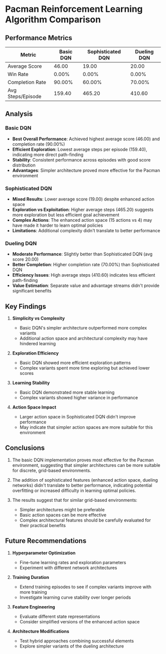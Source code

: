 # Pacman Reinforcement Learning Algorithm Comparison

## Performance Metrics

| Metric            | Basic DQN | Sophisticated DQN | Dueling DQN |
| ----------------- | --------- | ----------------- | ----------- |
| Average Score     | 46.00     | 19.00             | 20.00       |
| Win Rate          | 0.00%     | 0.00%             | 0.00%       |
| Completion Rate   | 90.00%    | 60.00%            | 70.00%      |
| Avg Steps/Episode | 159.40    | 465.20            | 410.60      |

## Analysis

### Basic DQN

- **Best Overall Performance**: Achieved highest average score (46.00) and completion rate (90.00%)
- **Efficient Exploration**: Lowest average steps per episode (159.40), indicating more direct path-finding
- **Stability**: Consistent performance across episodes with good score distribution
- **Advantages**: Simpler architecture proved more effective for the Pacman environment

### Sophisticated DQN

- **Mixed Results**: Lower average score (19.00) despite enhanced action space
- **Exploration vs Exploitation**: Higher average steps (465.20) suggests more exploration but less efficient goal achievement
- **Complex Actions**: The enhanced action space (15 actions vs 4) may have made it harder to learn optimal policies
- **Limitations**: Additional complexity didn't translate to better performance

### Dueling DQN

- **Moderate Performance**: Slightly better than Sophisticated DQN (avg score 20.00)
- **Better Completion**: Higher completion rate (70.00%) than Sophisticated DQN
- **Efficiency Issues**: High average steps (410.60) indicates less efficient path-finding
- **Value Estimation**: Separate value and advantage streams didn't provide significant benefits

## Key Findings

1. **Simplicity vs Complexity**

   - Basic DQN's simpler architecture outperformed more complex variants
   - Additional action space and architectural complexity may have hindered learning

2. **Exploration Efficiency**

   - Basic DQN showed more efficient exploration patterns
   - Complex variants spent more time exploring but achieved lower scores

3. **Learning Stability**

   - Basic DQN demonstrated more stable learning
   - Complex variants showed higher variance in performance

4. **Action Space Impact**
   - Larger action space in Sophisticated DQN didn't improve performance
   - May indicate that simpler action spaces are more suitable for this environment

## Conclusions

1. The basic DQN implementation proves most effective for the Pacman environment, suggesting that simpler architectures can be more suitable for discrete, grid-based environments.

2. The addition of sophisticated features (enhanced action space, dueling networks) didn't translate to better performance, indicating potential overfitting or increased difficulty in learning optimal policies.

3. The results suggest that for similar grid-based environments:
   - Simpler architectures might be preferable
   - Basic action spaces can be more effective
   - Complex architectural features should be carefully evaluated for their practical benefits

## Future Recommendations

1. **Hyperparameter Optimization**

   - Fine-tune learning rates and exploration parameters
   - Experiment with different network architectures

2. **Training Duration**

   - Extend training episodes to see if complex variants improve with more training
   - Investigate learning curve stability over longer periods

3. **Feature Engineering**

   - Evaluate different state representations
   - Consider simplified versions of the enhanced action space

4. **Architecture Modifications**
   - Test hybrid approaches combining successful elements
   - Explore simpler variants of the dueling architecture
